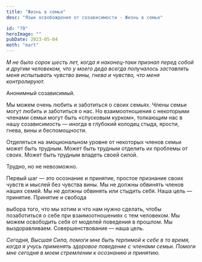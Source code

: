 ```yaml
---
title: "Жизнь в семье"
desc: "Язык освобождения от созависимости - Жизнь в семье"

id: "70"
heroImage: ""
pubDate: 2023-05-04
moth: "mart"
---
```


_М_ _не_ _было_ _сорок_ _шесть_ _лет,_ _когда_ _я_ _наконец-таки_ _признал_
_перед_ _собой_ _и_ _другим_ _человеком,_ _что_ _у_ _моего_ _деда_ _всегда_
_получалось_ _заставлять_ _меня_ _испытывать_ _чувство_ _вины,_ _гнева_ _и_
_чувство,_ _что_ _меня_ _контролируют._

Анонимный созависимый.

Мы можем очень любить и заботиться о своих семьях. Члены семьи могут любить и
заботиться о нас. Но взаимоотношения с некоторыми членами семьи могут быть
«спусковым курком», толкающим нас в нашу созависимость — иногда в глубокий
колодец стыда, ярости, гнева, вины и беспомощности.

Отделяться на эмоциональном уровне от некоторых членов семьи может быть
трудным. Может быть трудным отделить их проблемы от своих. Может быть трудным
владеть своей силой.

Трудно, но не невозможно.

Первый шаг — это осознание и принятие, простое признание своих чувств и мыслей
без чувства вины. Мы не должны обвинять членов наших семей. Мы не должны
обвинять или стыдить себя. Наша цель — принятие. Принятие и свобода

выбора того, что мы хотим и что нам нужно сделать, чтобы позаботиться о себе
при взаимоотношениях с тем человеком. Мы можем освободить себя от моделей
поведения в прошлом. Мы выздоравливаем. Совершенствование — наша цель.

_Сегодня,_ _Высшая_ _Сила,_ _помоги_ _мне_ _быть_ _терпимой_ _к_ _себе_ _в_
_то_ _время,_ _когда_ _я_ _учусь_ _применять_ _здоровое_ _поведение_ _с_
_членами_ _семьи._ _Помоги_ _мне_ _сегодня_ _в_ _моем_ _стремлении_ _к_
_осознанию_ _и_ _принятию._

